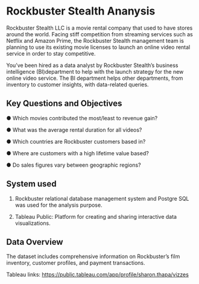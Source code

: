 # Rockbuster Stealth Ananysis

Rockbuster Stealth LLC is a movie rental company that used to have stores around the world. Facing stiff competition from streaming services such as Netflix and Amazon Prime, the Rockbuster Stealth management team is planning to use its existing movie licenses to launch an online video rental service in order to stay competitive.

You’ve been hired as a data analyst by Rockbuster Stealth’s business intelligence (BI)department to help with the launch strategy for the new online video service. The BI department helps other departments, from inventory to customer insights, with data-related queries.


## Key Questions and Objectives

● Which movies contributed the most/least to revenue gain?

● What was the average rental duration for all videos?

● Which countries are Rockbuster customers based in?

● Where are customers with a high lifetime value based?

● Do sales figures vary between geographic regions?


## System used

1. Rockbuster relational database management system and Postgre SQL was used for the analysis purpose. 
  
2. Tableau Public: Platform for creating and sharing interactive data visualizations.

## Data Overview

The dataset includes comprehensive information on Rockbuster’s film inventory, customer profiles, and payment transactions.

   

Tableau links: https://public.tableau.com/app/profile/sharon.thapa/vizzes

